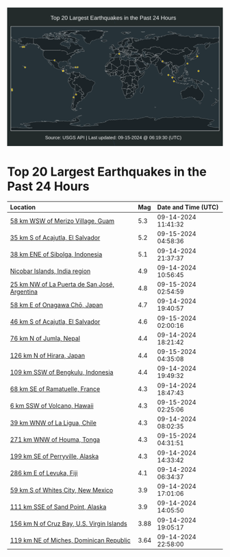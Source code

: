 ![Map](./map.png)

# Top 20 Largest Earthquakes in the Past 24 Hours

| Location | Mag | Date and Time (UTC) |
|:---|:---|:---|
| [58 km WSW of Merizo Village, Guam](https://earthquake.usgs.gov/earthquakes/eventpage/us7000ndsf) | 5.3 | 09-14-2024 11:41:32 |
| [35 km S of Acajutla, El Salvador](https://earthquake.usgs.gov/earthquakes/eventpage/us7000ndx1) | 5.2 | 09-15-2024 04:58:36 |
| [38 km ENE of Sibolga, Indonesia](https://earthquake.usgs.gov/earthquakes/eventpage/us7000ndur) | 5.1 | 09-14-2024 21:37:37 |
| [Nicobar Islands, India region](https://earthquake.usgs.gov/earthquakes/eventpage/us7000nds7) | 4.9 | 09-14-2024 10:56:45 |
| [25 km NW of La Puerta de San José, Argentina](https://earthquake.usgs.gov/earthquakes/eventpage/us7000ndvy) | 4.8 | 09-15-2024 02:54:59 |
| [58 km E of Onagawa Chō, Japan](https://earthquake.usgs.gov/earthquakes/eventpage/us7000nduc) | 4.7 | 09-14-2024 19:40:57 |
| [46 km S of Acajutla, El Salvador](https://earthquake.usgs.gov/earthquakes/eventpage/us7000ndvl) | 4.6 | 09-15-2024 02:00:16 |
| [76 km N of Jumla, Nepal](https://earthquake.usgs.gov/earthquakes/eventpage/us7000ndu2) | 4.4 | 09-14-2024 18:21:42 |
| [126 km N of Hirara, Japan](https://earthquake.usgs.gov/earthquakes/eventpage/us7000ndwr) | 4.4 | 09-15-2024 04:35:08 |
| [109 km SSW of Bengkulu, Indonesia](https://earthquake.usgs.gov/earthquakes/eventpage/us7000ndue) | 4.4 | 09-14-2024 19:49:32 |
| [68 km SE of Ramatuelle, France](https://earthquake.usgs.gov/earthquakes/eventpage/us7000ndu7) | 4.3 | 09-14-2024 18:47:43 |
| [6 km SSW of Volcano, Hawaii](https://earthquake.usgs.gov/earthquakes/eventpage/hv74460211) | 4.3 | 09-15-2024 02:25:06 |
| [39 km WNW of La Ligua, Chile](https://earthquake.usgs.gov/earthquakes/eventpage/us7000ndrp) | 4.3 | 09-14-2024 08:02:35 |
| [271 km WNW of Houma, Tonga](https://earthquake.usgs.gov/earthquakes/eventpage/us7000ndwt) | 4.3 | 09-15-2024 04:31:51 |
| [199 km SE of Perryville, Alaska](https://earthquake.usgs.gov/earthquakes/eventpage/ak024bux6req) | 4.3 | 09-14-2024 14:33:42 |
| [286 km E of Levuka, Fiji](https://earthquake.usgs.gov/earthquakes/eventpage/us7000ndre) | 4.1 | 09-14-2024 06:34:37 |
| [59 km S of Whites City, New Mexico](https://earthquake.usgs.gov/earthquakes/eventpage/tx2024scvz) | 3.9 | 09-14-2024 17:01:06 |
| [111 km SSE of Sand Point, Alaska](https://earthquake.usgs.gov/earthquakes/eventpage/us7000ndsq) | 3.9 | 09-14-2024 14:05:50 |
| [156 km N of Cruz Bay, U.S. Virgin Islands](https://earthquake.usgs.gov/earthquakes/eventpage/pr2024258000) | 3.88 | 09-14-2024 19:05:17 |
| [119 km NE of Miches, Dominican Republic](https://earthquake.usgs.gov/earthquakes/eventpage/pr2024258001) | 3.64 | 09-14-2024 22:58:00 |
